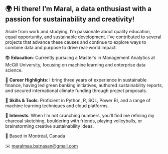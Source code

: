 ## 🌍 Hi there! I’m Maral, a data enthusiast with a passion for sustainability and creativity!

Aside from work and studying, I’m passionate about quality education, equal opportunity, and sustainable development. I’ve contributed to several projects that advance these causes and continue to explore ways to combine data and purpose to drive real-world impact.

📚 **Education**: Currently pursuing a Master’s in Management Analytics at McGill University, focusing on machine learning and enterprise data science.

🚀 **Career Highlights**: I bring three years of experience in sustainable finance, having led green banking initiatives, authored sustainability reports, and secured international climate funding through project proposals.

🌱 **Skills & Tools**: Proficient in Python, R, SQL, Power BI, and a range of machine learning techniques and cloud platforms.

🎨 **Interests**: When I’m not crunching numbers, you’ll find me refining my charcoal sketching, bouldering with friends, playing volleyballs, or brainstorming creative sustainability ideas.

📍 Based in Montréal, Canada

✉️ maralmaa.batnasan@gmail.com
